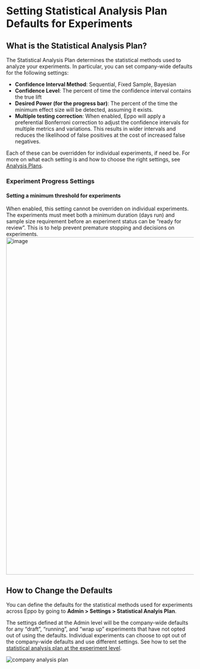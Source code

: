 # Setting Statistical Analysis Plan Defaults for Experiments

## What is the Statistical Analysis Plan?
The Statistical Analysis Plan determines the statistical methods used to analyze your experiments.
In particular, you can set company-wide defaults for the following settings:

* **Confidence Interval Method**: Sequential, Fixed Sample, Bayesian
* **Confidence Level**: The percent of time the confidence interval contains the true lift
* **Desired Power (for the progress bar)**: The percent of the time the minimum effect size will be detected, assuming it exists.
* **Multiple testing correction**: When enabled, Eppo will apply a preferential Bonferroni correction to adjust the confidence intervals for multiple metrics and variations. This results in wider intervals and reduces the likelihood of false positives at the cost of increased false negatives.

Each of these can be overridden for individual experiments, if need be. For more
on what each setting is and how to choose the right settings, see
[Analysis Plans](../experiments/planning-experiments/analysis-plans.md).

### Experiment Progress Settings
#### Setting a minimum threshold for experiments
When enabled, this setting cannot be overriden on individual experiments. The experiments must meet both a minimum duration (days run) and sample size requirement before an experiment status can be “ready for review”. This is to help prevent premature stopping and decisions on experiments. 
<img width="904" alt="image" src="https://user-images.githubusercontent.com/90637953/235506682-a77451b4-5c06-4006-b13e-0448835ab304.png">


## How to Change the Defaults
You can define the defaults for the statistical methods used for experiments
across Eppo by going to **Admin > Settings > Statistical Analyis Plan**. 

The settings defined at the Admin level will be the company-wide defaults for
any “draft”, “running”,  and “wrap up” experiments that have not opted out of
using the defaults. Individual experiments can choose to opt out of the
company-wide defaults and use different settings. See how to set the
[statistical analysis plan at the experiment level](../experiments/building-experiments/experiments/creating-experiments.md#analysis-plan-settings).

![company analysis plan](https://user-images.githubusercontent.com/90637953/235506624-f2fd0583-ba78-4306-a3c4-b6bca998b1bb.gif)
